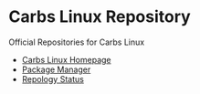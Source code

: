 Carbs Linux Repository
======================

Official Repositories for Carbs Linux


* [Carbs Linux Homepage](https://carbslinux.org)
* [Package Manager](https://github.com/kisslinux/kiss)
* [Repology Status](https://repology.org/repository/carbs)
